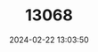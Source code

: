 ---
title: "13068"
category: "Melanotaenia monticola"
draft: false
date: 2024-02-22 13:03:50
languages:
  English: ["Mountain Rainbowfish"]
---
